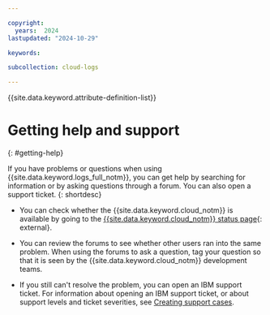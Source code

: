 ```yaml
---

copyright:
  years:  2024
lastupdated: "2024-10-29"

keywords:

subcollection: cloud-logs

---
```


{{site.data.keyword.attribute-definition-list}}

# Getting help and support
{: #getting-help}

If you have problems or questions when using {{site.data.keyword.logs_full_notm}}, you can get help by searching for information or by asking questions through a forum. You can also open a support ticket.
{: shortdesc}

* You can check whether the {{site.data.keyword.cloud_notm}} is available by going to the [{{site.data.keyword.cloud_notm}} status page](https://cloud.ibm.com/status?selected=status){: external}.

* You can review the forums to see whether other users ran into the same problem. When using the forums to ask a question, tag your question so that it is seen by the {{site.data.keyword.cloud_notm}} development teams.

* If you still can't resolve the problem, you can open an IBM support ticket. For information about opening an IBM support ticket, or about support levels and ticket severities, see [Creating support cases](/docs/account?topic=account-open-case&interface=ui).

